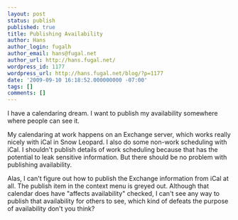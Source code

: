 ```yaml
---
layout: post
status: publish
published: true
title: Publishing Availability
author: Hans
author_login: fugalh
author_email: hans@fugal.net
author_url: http://hans.fugal.net/
wordpress_id: 1177
wordpress_url: http://hans.fugal.net/blog/?p=1177
date: '2009-09-10 16:18:52.000000000 -07:00'
tags: []
comments: []
---
```

I have a calendaring dream. I want to publish my availability somewhere where people can see it.

My calendaring at work happens on an Exchange server, which works really nicely with iCal in Snow Leopard. I also do some non-work scheduling with iCal. I shouldn't publish details of work scheduling because that has the potential to leak sensitive information. But there should be no problem with publishing availability.

Alas, I can't figure out how to publish the Exchange information from iCal at all. The publish item in the context menu is greyed out. Although that calendar does have "affects availability" checked, I can't see any way to publish that availability for others to see, which kind of defeats the purpose of availability don't you think?
